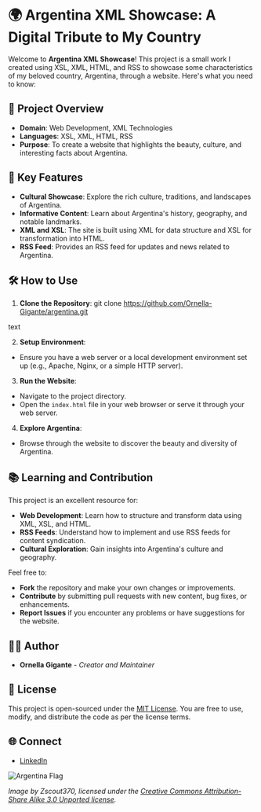 # 🌍 Argentina XML Showcase: A Digital Tribute to My Country

Welcome to **Argentina XML Showcase**! This project is a small work I created using XSL, XML, HTML, and RSS to showcase some characteristics of my beloved country, Argentina, through a website. Here's what you need to know:

## 🚀 Project Overview

- **Domain**: Web Development, XML Technologies
- **Languages**: XSL, XML, HTML, RSS
- **Purpose**: To create a website that highlights the beauty, culture, and interesting facts about Argentina.

## 🌟 Key Features

- **Cultural Showcase**: Explore the rich culture, traditions, and landscapes of Argentina.
- **Informative Content**: Learn about Argentina's history, geography, and notable landmarks.
- **XML and XSL**: The site is built using XML for data structure and XSL for transformation into HTML.
- **RSS Feed**: Provides an RSS feed for updates and news related to Argentina.

## 🛠️ How to Use

1. **Clone the Repository**: 
git clone https://github.com/Ornella-Gigante/argentina.git

text

2. **Setup Environment**: 
- Ensure you have a web server or a local development environment set up (e.g., Apache, Nginx, or a simple HTTP server).

3. **Run the Website**:
- Navigate to the project directory.
- Open the `index.html` file in your web browser or serve it through your web server.

4. **Explore Argentina**:
- Browse through the website to discover the beauty and diversity of Argentina.

## 📚 Learning and Contribution

This project is an excellent resource for:

- **Web Development**: Learn how to structure and transform data using XML, XSL, and HTML.
- **RSS Feeds**: Understand how to implement and use RSS feeds for content syndication.
- **Cultural Exploration**: Gain insights into Argentina's culture and geography.

Feel free to:

- **Fork** the repository and make your own changes or improvements.
- **Contribute** by submitting pull requests with new content, bug fixes, or enhancements.
- **Report Issues** if you encounter any problems or have suggestions for the website.

## 👩‍💻 Author

- **Ornella Gigante** - *Creator and Maintainer*

## 📜 License

This project is open-sourced under the [MIT License](LICENSE). You are free to use, modify, and distribute the code as per the license terms.

## 🌐 Connect

- [LinkedIn](https://www.linkedin.com/in/ornella-gigante/)


![Argentina Flag](https://upload.wikimedia.org/wikipedia/commons/thumb/1/1a/Flag_of_Argentina.svg/1200px-Flag_of_Argentina.svg.png)

*Image by Zscout370, licensed under the [Creative Commons Attribution-Share Alike 3.0 Unported license](https://creativecommons.org/licenses/by-sa/3.0/deed.en).*
